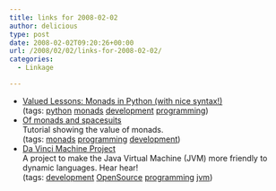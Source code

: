 ```yaml
---
title: links for 2008-02-02
author: delicious
type: post
date: 2008-02-02T09:20:26+00:00
url: /2008/02/02/links-for-2008-02-02/
categories:
  - Linkage

---
```

  * <div>
      <a href="http://www.valuedlessons.com/2008/01/monads-in-python-with-nice-syntax.html">Valued Lessons: Monads in Python (with nice syntax!)</a>
    </div>
    
    <div>
      (tags: <a href="http://del.icio.us/tazzzzz/python">python</a> <a href="http://del.icio.us/tazzzzz/monads">monads</a> <a href="http://del.icio.us/tazzzzz/development">development</a> <a href="http://del.icio.us/tazzzzz/programming">programming</a>)
    </div>

  * <div>
      <a href="http://www.loria.fr/~kow/monads/index.html">Of monads and spacesuits</a>
    </div>
    
    <div>
      Tutorial showing the value of monads.
    </div>
    
    <div>
      (tags: <a href="http://del.icio.us/tazzzzz/monads">monads</a> <a href="http://del.icio.us/tazzzzz/programming">programming</a> <a href="http://del.icio.us/tazzzzz/development">development</a>)
    </div>

  * <div>
      <a href="http://openjdk.java.net/projects/mlvm/">Da Vinci Machine Project</a>
    </div>
    
    <div>
      A project to make the Java Virtual Machine (JVM) more friendly to dynamic languages. Hear hear!
    </div>
    
    <div>
      (tags: <a href="http://del.icio.us/tazzzzz/development">development</a> <a href="http://del.icio.us/tazzzzz/OpenSource">OpenSource</a> <a href="http://del.icio.us/tazzzzz/programming">programming</a> <a href="http://del.icio.us/tazzzzz/jvm">jvm</a>)
    </div>
